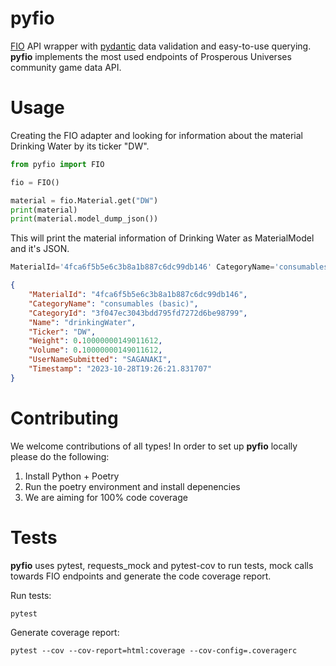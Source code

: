# pyfio

[FIO](https://doc.fnar.net/) API wrapper with [pydantic](https://github.com/pydantic/pydantic) data validation and easy-to-use querying. **pyfio** implements the most used endpoints of Prosperous Universes community game data API.


# Usage
Creating the FIO adapter and looking for information about the material Drinking Water by its ticker "DW".
```python
from pyfio import FIO

fio = FIO()

material = fio.Material.get("DW")
print(material)
print(material.model_dump_json())
```

This will print the material information of Drinking Water as MaterialModel and it's JSON.
```python
MaterialId='4fca6f5b5e6c3b8a1b887c6dc99db146' CategoryName='consumables (basic)' CategoryId='3f047ec3043bdd795fd7272d6be98799' Name='drinkingWater' Ticker='DW' Weight=0.10000000149011612 Volume=0.10000000149011612 UserNameSubmitted='SAGANAKI' Timestamp=datetime.datetime(2023, 10, 28, 19, 26, 21, 831707)
```

```json
{
    "MaterialId": "4fca6f5b5e6c3b8a1b887c6dc99db146",
    "CategoryName": "consumables (basic)",
    "CategoryId": "3f047ec3043bdd795fd7272d6be98799",
    "Name": "drinkingWater",
    "Ticker": "DW",
    "Weight": 0.10000000149011612,
    "Volume": 0.10000000149011612,
    "UserNameSubmitted": "SAGANAKI",
    "Timestamp": "2023-10-28T19:26:21.831707"
}
```

# Contributing

We welcome contributions of all types! In order to set up **pyfio** locally please do the following:

1. Install Python + Poetry
2. Run the poetry environment and install depenencies
3. We are aiming for 100% code coverage

# Tests

**pyfio** uses pytest, requests_mock and pytest-cov to run tests, mock calls towards FIO endpoints and generate the code coverage report.

Run tests:
```shell
pytest 
```

Generate coverage report:
```shell
pytest --cov --cov-report=html:coverage --cov-config=.coveragerc
```
